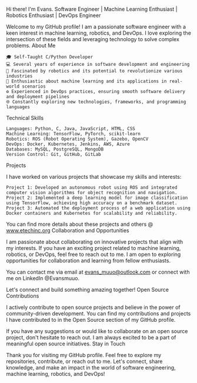 Hi there! I'm Evans.
Software Engineer | Machine Learning Enthusiast | Robotics Enthusiast | DevOps Engineer

Welcome to my GitHub profile! I am a passionate software engineer with a keen interest in machine learning, robotics, and DevOps. I love exploring the intersection of these fields and leveraging technology to solve complex problems.
About Me

    🎓 Self-Taught C/Python Developer 
    💻 Several years of experience in software development and engineering
    🤖 Fascinated by robotics and its potential to revolutionize various industries
    🧠 Enthusiastic about machine learning and its applications in real-world scenarios
    ⚙️ Experienced in DevOps practices, ensuring smooth software delivery and deployment pipelines
    🌐 Constantly exploring new technologies, frameworks, and programming languages

Technical Skills

    Languages: Python, C, Java, JavaScript, HTML, CSS
    Machine Learning: TensorFlow, PyTorch, scikit-learn
    Robotics: ROS (Robot Operating System), Gazebo, OpenCV
    DevOps: Docker, Kubernetes, Jenkins, AWS, Azure
    Databases: MySQL, PostgreSQL, MongoDB
    Version Control: Git, GitHub, GitLab

Projects

I have worked on various projects that showcase my skills and interests:

    Project 1: Developed an autonomous robot using ROS and integrated computer vision algorithms for object recognition and navigation.
    Project 2: Implemented a deep learning model for image classification using TensorFlow, achieving high accuracy on a benchmark dataset.
    Project 3: Automated the deployment process of a web application using Docker containers and Kubernetes for scalability and reliability.

You can find more details about these projects and others @ www.etechinc.org 
Collaboration and Opportunities

I am passionate about collaborating on innovative projects that align with my interests. If you have an exciting project related to machine learning, robotics, or DevOps, feel free to reach out to me. I am open to exploring opportunities for collaboration and learning from fellow enthusiasts.

You can contact me via email at evans_muuo@outlook.com or connect with me on LinkedIn @Evansmuuo.

Let's connect and build something amazing together!
Open Source Contributions

I actively contribute to open source projects and believe in the power of community-driven development. You can find my contributions and projects I have contributed to in the Open Source section of my GitHub profile.

If you have any suggestions or would like to collaborate on an open source project, don't hesitate to reach out. I am always excited to be a part of meaningful open source initiatives.
Stay in Touch

Thank you for visiting my GitHub profile. Feel free to explore my repositories, contribute, or reach out to me. Let's connect, share knowledge, and make an impact in the world of software engineering, machine learning, robotics, and DevOps!




<!---
codelord-evans/codelord-evans is a ✨ special ✨ repository because its `README.md` (this file) appears on your GitHub profile.
You can click the Preview link to take a look at your changes.
--->
